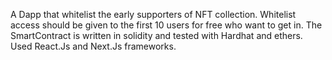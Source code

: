 A Dapp that whitelist the early supporters of NFT collection.
Whitelist access should be given to the first 10 users for free who want to get in.
The SmartContract is written in solidity and tested with Hardhat and ethers.
Used React.Js and Next.Js frameworks.
